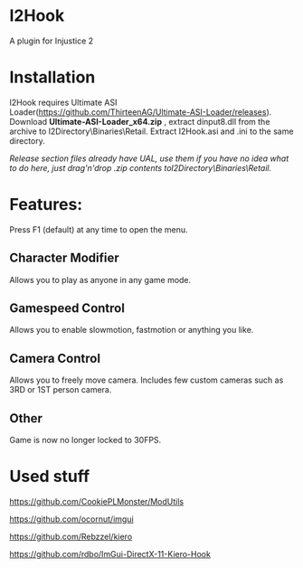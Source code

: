 # I2Hook
A plugin for Injustice 2



# Installation
I2Hook requires Ultimate ASI Loader(https://github.com/ThirteenAG/Ultimate-ASI-Loader/releases). Download **Ultimate-ASI-Loader_x64.zip**
, extract dinput8.dll from the archive to I2Directory\Binaries\Retail. Extract I2Hook.asi and .ini to the same directory.

*Release section files already have UAL, use them if you have no idea what to do here, just drag'n'drop .zip contents toI2Directory\Binaries\Retail.*


# Features:

Press F1 (default) at any time to open the menu.

## Character Modifier
Allows you to play as anyone in any game mode.

## Gamespeed Control
Allows you to enable slowmotion, fastmotion or anything you like.

## Camera Control
Allows you to freely move camera. Includes few custom cameras such as 3RD or 1ST person camera.

## Other
Game is now no longer locked to 30FPS.

# Used stuff

https://github.com/CookiePLMonster/ModUtils

https://github.com/ocornut/imgui

https://github.com/Rebzzel/kiero

https://github.com/rdbo/ImGui-DirectX-11-Kiero-Hook
